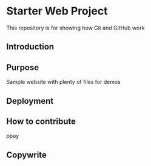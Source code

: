 # Starter Web Project

This repository is for showing how Git and GitHub work

## Introduction

## Purpose

Sample website with plenty of files for demos

## Deployment

## How to contribute
ppay
## Copywrite